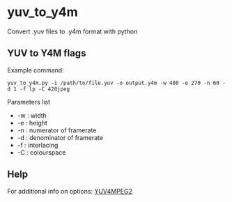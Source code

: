 # yuv_to_y4m
Convert .yuv files to .y4m format with python

## YUV to Y4M flags ##

Example command:

```
yuv_to_y4m.py -i /path/to/file.yuv -o output.y4m -w 480 -e 270 -n 60 -d 1 -f lp -C 420jpeg
```

Parameters list
- -w : width
- -e : height
- -n : numerator of framerate
- -d : denominator of framerate
- -f : interlacing
- -C : colourspace

## Help ##

For additional info on options: [YUV4MPEG2]


[YUV4MPEG2]:https://wiki.multimedia.cx/index.php/YUV4MPEG2
